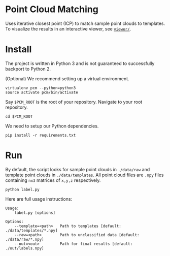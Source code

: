 # Point Cloud Matching

Uses iterative closest point (ICP) to match sample point clouds to templates.
To visualize the results in an interactive viewer, see [`viewer/`](http://github.com/alvinwan/pcmatch/tree/master/viewer).

# Install

The project is written in Python 3 and is not guaranteed to successfully backport to Python 2.

(Optional) We recommend setting up a virtual environment.

```
virtualenv pcm --python=python3
source activate pcm/bin/activate
```

Say `$PCM_ROOT` is the root of your repository. Navigate to your root repository.

```
cd $PCM_ROOT
```

We need to setup our Python dependencies.

```
pip install -r requirements.txt
```

# Run

By default, the script looks for sample point clouds in `./data/raw` and
template point clouds in `./data/templates`. All point cloud files are `.npy`
files containing `nx3` matrices of `x,y,z` respectively.

```
python label.py
```

Here are full usage instructions:

```
Usage:
    label.py [options]

Options:
    --template=<path>   Path to templates [default: ./data/templates/*.npy]
    --raw=<path>        Path to unclassified data [default: ./data/raw/*.npy]
    --out=<out>         Path for final results [default: ./out/labels.npy]
```
